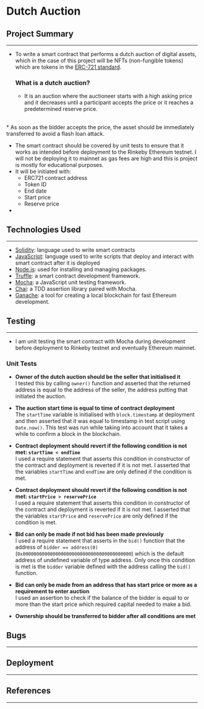 # Dutch Auction

## Project Summary
---

* To write a smart contract that performs a dutch auction of digital assets, which in the case of this project will be NFTs (non-fungible tokens) which are tokens in the [ERC-721 standard](https://eips.ethereum.org/EIPS/eip-721).

    ### What is a dutch auction?
    * It is an auction where the auctioneer starts with a high asking price and it decreases until a participant accepts the price or it reaches a predetermined reserve price.<br>
<br>
* As soon as the bidder accepts the price, the asset should be immediately transferred to avoid a flash loan attack.<br>

* The smart contract should be covered by unit tests to ensure that it works as intended before deployment to the Rinkeby Ethereum testnet. I will not be deploying it to mainnet as gas fees are high and this is project is mostly for educational purposes.
* It will be initiated with:
    * ERC721 contract address
    * Token ID
    * End date
    * Start price
    * Reserve price
* 

## Technologies Used
---
* [Solidity](https://docs.soliditylang.org/en/v0.8.11/): language used to write smart contracts
* [JavaScript](https://developer.mozilla.org/en-US/docs/Web/JavaScript): language used to write scripts that deploy and interact with smart contract after it is deployed
* [Node.js](https://nodejs.org/en/docs/): used for installing and managing packages.
* [Truffle](https://github.com/trufflesuite): a smart contract development framework.
* [Mocha](https://mochajs.org/): a JavaScript unit testing framework.
* [Chai](https://github.com/chaijs/chai#:~:text=Chai%20is%20a%20BDD%20%2F%20TDD,with%20any%20javascript%20testing%20framework.): a TDD assertion library paired with Mocha.
* [Ganache](https://github.com/trufflesuite/ganache): a tool for creating a local blockchain for fast Ethereum development.

## Testing
---
* I am unit testing the smart contract with Mocha during development before deployment to Rinkeby testnet and eventually Ethereum mainnet.

### Unit Tests
* **Owner of the dutch auction should be the seller that initialised it** <br>
I tested this by calling ```owner()``` function and asserted that the returned address is equal to the address of the seller, the address putting that initiated the auction.
* **The auction start time is equal to time of contract deployment**<br>
The ```startTime``` variable is initialised with ```block.timestamp``` at deployment and then asserted that it was equal to timestamp in test script using ```Date.now()```. This test was run while taking into account that it takes a while to confirm a block in the blockchain.
* **Contract deployment should revert if the following condition is not met: ```startTime < endTime```**<br>
I used a require statement that asserts this condition in constructor of the contract and deployment is reverted if it is not met. I asserted that the variables ```startTime``` and ```endTime``` are only defined if the condition is met.
* **Contract deployment should revert if the following condition is not met: ```startPrice > reservePrice```**<br>
I used a require statement that asserts this condition in constructor of the contract and deployment is reverted if it is not met. I asserted that the variables ```startPrice``` and ```reservePrice``` are only defined if the condition is met.
* **Bid can only be made if not bid has been made previously**<br>
I used a require statement that asserts in the ```bid()``` function that the address of ```bidder == address(0)``` (```0x0000000000000000000000000000000000000000```) which is the default address of undefined variable of type address. Only once this condition is met is the ```bidder``` variable defined with the address calling the ```bid()``` function.
* **Bid can only be made from an address that has start price or more as a requirement to enter auction**<br>
I used an assertion to check if the balance of the bidder is equal to or more than the start price which required capital needed to make a bid.

* **Ownership should be transferred to bidder after all conditions are met**<br>


## Bugs
---


## Deployment
---

## References
---


